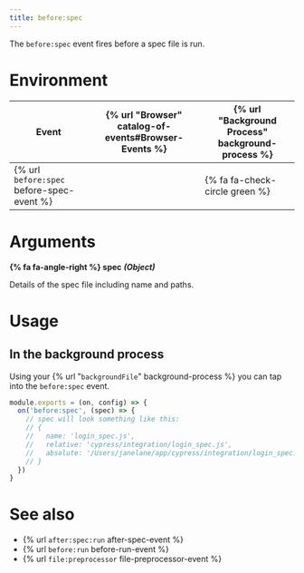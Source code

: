 ```yaml
---
title: before:spec
---
```


The `before:spec` event fires before a spec file is run.

# Environment

Event | {% url "Browser" catalog-of-events#Browser-Events %} | {% url "Background Process" background-process %}
--- | --- | ---
{% url `before:spec` before-spec-event %} | | {% fa fa-check-circle green %}

# Arguments

**{% fa fa-angle-right %} spec** ***(Object)***

Details of the spec file including name and paths.

# Usage

## In the background process

Using your {% url "`backgroundFile`" background-process %} you can tap into the `before:spec` event.

```javascript
module.exports = (on, config) => {
  on('before:spec', (spec) => {
    // spec will look something like this:
    // {
    //   name: 'login_spec.js',
    //   relative: 'cypress/integration/login_spec.js',
    //   absolute: '/Users/janelane/app/cypress/integration/login_spec.js',
    // }
  })
}
```

# See also

- {% url `after:spec:run` after-spec-event %}
- {% url `before:run` before-run-event %}
- {% url `file:preprocessor` file-preprocessor-event %}

